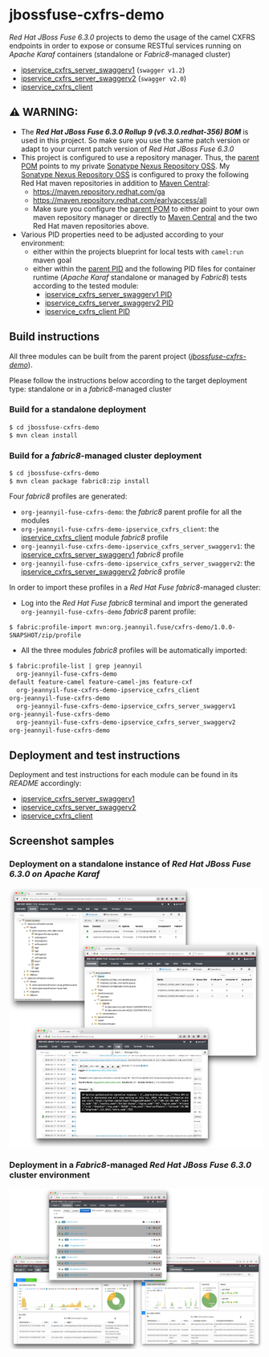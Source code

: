 # jbossfuse-cxfrs-demo
_Red Hat JBoss Fuse 6.3.0_ projects to demo the usage of the camel CXFRS endpoints in order to expose or consume RESTful services running on _Apache Karaf_ containers (standalone or _Fabric8_-managed cluster)
* [ipservice\_cxfrs\_server\_swaggerv1](ipservice_cxfrs_server_swaggerv1) (`swagger v1.2`)
* [ipservice\_cxfrs\_server\_swaggerv2](ipservice_cxfrs_server_swaggerv2) (`swagger v2.0`)
* [ipservice\_cxfrs\_client](ipservice_cxfrs_client)

## :warning: WARNING:
- The *__Red Hat JBoss Fuse 6.3.0 Rollup 9 (v6.3.0.redhat-356) BOM__* is used in this project. So make sure you use the same patch version or
  adapt to your current patch version of _Red Hat JBoss Fuse 6.3.0_
- This project is configured to use a repository manager. 
Thus, the [parent POM](pom.xml) points to my private [Sonatype Nexus Repository OSS](https://www.sonatype.com/download-oss-sonatype).
My [Sonatype Nexus Repository OSS](https://www.sonatype.com/download-oss-sonatype) is configured to proxy the following 
Red Hat maven repositories in addition to [Maven Central](https://repo1.maven.org/maven2):
  - https://maven.repository.redhat.com/ga 
  - https://maven.repository.redhat.com/earlyaccess/all
  - Make sure you configure the [parent POM](pom.xml) to either point to
your own maven repository manager or directly to [Maven Central](https://repo1.maven.org/maven2) and
the two Red Hat maven repositories above.
- Various PID properties need to be adjusted according to your environment:
  - either within the projects blueprint for local tests with `camel:run` maven goal
  - either within the [parent PID](src/main/fabric8/org.jeannyil.fuse.cxfrs.demo.properties) and the following PID files for container runtime (_Apache Karaf_ standalone or managed by _Fabric8_)
tests according to the tested module:
    - [ipservice\_cxfrs\_server\_swaggerv1 PID](ipservice_cxfrs_server_swaggerv1/src/main/fabric8/org.jeannyil.fuse.demo.ipservicecxfrsserver.properties)
    - [ipservice\_cxfrs\_server\_swaggerv2 PID](ipservice_cxfrs_server_swaggerv2/src/main/fabric8/org.jeannyil.fuse.demo.ipservicecxfrsserver.properties)
    - [ipservice\_cxfrs\_client PID](ipservice_cxfrs_client/src/main/fabric8/org.jeannyil.fuse.demo.ipservicecxfrsclient.properties)

## Build instructions

All three modules can be built from the parent project (_[jbossfuse-cxfrs-demo](../jbossfuse-cxfrs-demo)_).

Please follow the instructions below according to the target deployment type: standalone or in a _fabric8_-managed cluster

### Build for a standalone deployment

```
$ cd jbossfuse-cxfrs-demo
$ mvn clean install
```

### Build for a _fabric8_-managed cluster deployment

```
$ cd jbossfuse-cxfrs-demo
$ mvn clean package fabric8:zip install
```

Four _fabric8_ profiles are generated:
- `org-jeannyil-fuse-cxfrs-demo`: the _fabric8_ parent profile for all the modules
- `org-jeannyil-fuse-cxfrs-demo-ipservice_cxfrs_client`: the [ipservice\_cxfrs\_client](ipservice_cxfrs_client) module _fabric8_ profile
- `org-jeannyil-fuse-cxfrs-demo-ipservice_cxfrs_server_swaggerv1`: the [ipservice\_cxfrs\_server\_swaggerv1](ipservice_cxfrs_server_swaggerv1) _fabric8_ profile
- `org-jeannyil-fuse-cxfrs-demo-ipservice_cxfrs_server_swaggerv2`: the [ipservice\_cxfrs\_server\_swaggerv2](ipservice_cxfrs_server_swaggerv2) _fabric8_ profile

In order to import these profiles in a _Red Hat Fuse fabric8_-managed cluster:
- Log into the _Red Hat Fuse fabric8_ terminal and import the generated `org-jeannyil-fuse-cxfrs-demo` _fabric8_ parent profile:
```
$ fabric:profile-import mvn:org.jeannyil.fuse/cxfrs-demo/1.0.0-SNAPSHOT/zip/profile
```
- All the three modules _fabric8_ profiles will be automatically imported:
```
$ fabric:profile-list | grep jeannyil
  org-jeannyil-fuse-cxfrs-demo                                                   default feature-camel feature-camel-jms feature-cxf
  org-jeannyil-fuse-cxfrs-demo-ipservice_cxfrs_client                            org-jeannyil-fuse-cxfrs-demo
  org-jeannyil-fuse-cxfrs-demo-ipservice_cxfrs_server_swaggerv1                  org-jeannyil-fuse-cxfrs-demo
  org-jeannyil-fuse-cxfrs-demo-ipservice_cxfrs_server_swaggerv2                  org-jeannyil-fuse-cxfrs-demo
```

## Deployment and test instructions

Deployment and test instructions for each module can be found in its _README_ accordingly:
- [ipservice\_cxfrs\_server\_swaggerv1](ipservice_cxfrs_server_swaggerv1/README.md)
- [ipservice\_cxfrs\_server\_swaggerv2](ipservice_cxfrs_server_swaggerv2/README.md)
- [ipservice\_cxfrs\_client](ipservice_cxfrs_client/README.md)

## Screenshot samples

### Deployment on a standalone instance of _Red Hat JBoss Fuse 6.3.0 on Apache Karaf_ 
![Fuse on Apache Karaf Standalone Deployment](images/Fuse_Standalone_Deployment.png)

### Deployment in a _Fabric8_-managed  _Red Hat JBoss Fuse 6.3.0_ cluster environment
![Fuse on Apache Karaf Fabric Cluster Deployment](images/Fuse_Fabric8_Deployment.png)